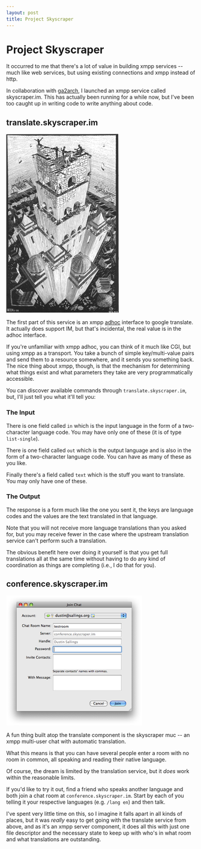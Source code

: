 ```yaml
---
layout: post
title: Project Skyscraper
---
```


# Project Skyscraper

It occurred to me that there's a lot of value in building xmpp
services -- much like web services, but using existing connections and
xmpp instead of http.

In collaboration with [ga2arch][ga2arch], I launched an xmpp service
called skyscraper.im.  This has actually been running for a while now,
but I've been too caught up in writing code to write anything about
code.

## translate.skyscraper.im

<div>
  <img class="floatright" src="/images/skyscraper.png"
    alt="skyscraper" />
</div>

The first part of this service is an xmpp [adhoc][adhoc] interface to
google translate.  It actually does support IM, but that's incidental,
the real value is in the adhoc interface.

If you're unfamiliar with xmpp adhoc, you can think of it much like
CGI, but using xmpp as a transport.  You take a bunch of simple
key/multi-value pairs and send them to a resource somewhere, and it
sends you something back.  The nice thing about xmpp, though, is that
the mechanism for determining what things exist and what parameters
they take are very programmatically accessible.

You can discover available commands through `translate.skyscraper.im`,
but, I'll just tell you what it'll tell you:

### The Input

There is one field called `in` which is the input language in the form
of a two-character language code.  You may have only one of these (it
is of type `list-single`).

There is one field called `out` which is the output language and is
also in the form of a two-character language code.  You can have as
many of these as you like.

Finally there's a field called `text` which is the stuff you want to
translate.  You may only have one of these.

### The Output

The response is a form much like the one you sent it, the keys are
language codes and the values are the text translated in that
language.

Note that you will not receive more language translations than you
asked for, but you may receive fewer in the case where the upstream
translation service can't perform such a translation.

The obvious benefit here over doing it yourself is that you get full
translations all at the same time without having to do any kind of
coordination as things are completing (i.e., I do that for you).

## conference.skyscraper.im

<div>
  <img class="floatright" src="/images/skyscraper-chat.png"
    alt="skyscraper chat"/>
</div>

A fun thing built atop the translate component is the skyscraper muc
-- an xmpp multi-user chat with automatic translation.

What this means is that you can have several people enter a room with
no room in common, all speaking and reading their native language.

Of course, the dream is limited by the translation service, but it
*does* work within the reasonable limits.

If you'd like to try it out, find a friend who speaks another language
and both join a chat room at `conference.skyscraper.im`.  Start by
each of you telling it your respective languages (e.g. `/lang en`) and
then talk.

I've spent very little time on this, so I imagine it falls apart in
all kinds of places, but it was *really* easy to get going with the
translate service from above, and as it's an xmpp server component, it
does all this with just one file descriptor and the necessary state to
keep up with who's in what room and what translations are outstanding.

[ga2arch]: http://github.com/ga2arch
[adhoc]: http://xmpp.org/extensions/xep-0050.html

